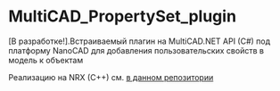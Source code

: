# MultiCAD_PropertySet_plugin
[В разработке!].Встраиваемый плагин на MultiCAD.NET API (C#) под платформу NanoCAD для добавления пользовательских свойств в модель к объектам

Реализацию на NRX (C++) см. [в данном репозитории](https://github.com/GeorgGrebenyuk/NanoCAD_PropertySet_plugin)

